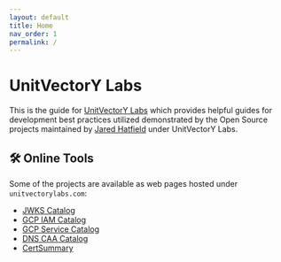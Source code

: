 ```yaml
---
layout: default
title: Home
nav_order: 1
permalink: /
---
```


# UnitVectorY Labs

This is the guide for [UnitVectorY Labs](https://github.com/UnitVectorY-Labs) which provides helpful guides for development best practices utilized demonstrated by the Open Source projects maintained by [Jared Hatfield](https://github.com/JaredHatfield) under UnitVectorY Labs.

## 🛠️ Online Tools

Some of the projects are available as web pages hosted under `unitvectorylabs.com`:

- [JWKS Catalog](https://jwks-catalog.unitvectorylabs.com/)
- [GCP IAM Catalog](https://gcp-iam-catalog.unitvectorylabs.com/)
- [GCP Service Catalog](https://gcp-service-catalog.unitvectorylabs.com/)
- [DNS CAA Catalog](https://dns-caa-catalog.unitvectorylabs.com/)
- [CertSummary](https://certsummary.unitvectorylabs.com/)
